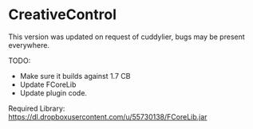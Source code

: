 CreativeControl
===============

This version was updated on request of cuddylier, bugs may be present everywhere.

TODO:
- Make sure it builds against 1.7 CB
- Update FCoreLib
- Update plugin code.

Required Library: https://dl.dropboxusercontent.com/u/55730138/FCoreLib.jar
